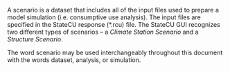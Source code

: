 A scenario is a dataset that includes all of the input files used to prepare a model simulation (i.e. 
consumptive use analysis).  The input files are specified in the StateCU response (\*.rcu) file. The StateCU 
GUI recognizes two different types of scenarios – a *Climate Station Scenario* and a *Structure Scenario*.

The word scenario may be used interchangeably throughout this document with the words dataset, analysis, 
or simulation. 

